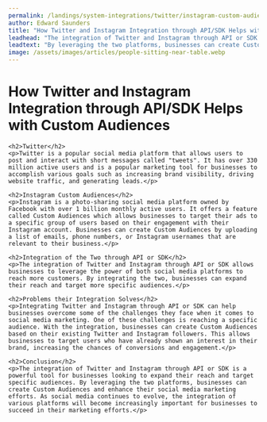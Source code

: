 ```yaml
---
permalink: /landings/system-integrations/twitter/instagram-custom-audiences
author: Edward Saunders
title: "How Twitter and Instagram Integration through API/SDK Helps with Custom Audiences"
leadhead: "The integration of Twitter and Instagram through API or SDK is a powerful tool for businesses looking to expand their reach and target specific audiences"
leadtext: "By leveraging the two platforms, businesses can create Custom Audiences and enhance their social media marketing efforts. As social media continues to evolve, the integration of various platforms will become increasingly important for businesses to succeed in their marketing efforts."
image: /assets/images/articles/people-sitting-near-table.webp
---
```

<div class="arttext">    <h1>How Twitter and Instagram Integration through API/SDK Helps with Custom Audiences</h1>
    
    <h2>Twitter</h2>
    <p>Twitter is a popular social media platform that allows users to post and interact with short messages called "tweets". It has over 330 million active users and is a popular marketing tool for businesses to accomplish various goals such as increasing brand visibility, driving website traffic, and generating leads.</p>

    <h2>Instagram Custom Audiences</h2>
    <p>Instagram is a photo-sharing social media platform owned by Facebook with over 1 billion monthly active users. It offers a feature called Custom Audiences which allows businesses to target their ads to a specific group of users based on their engagement with their Instagram account. Businesses can create Custom Audiences by uploading a list of emails, phone numbers, or Instagram usernames that are relevant to their business.</p>

    <h2>Integration of the Two through API or SDK</h2>
    <p>The integration of Twitter and Instagram through API or SDK allows businesses to leverage the power of both social media platforms to reach more customers. By integrating the two, businesses can expand their reach and target more specific audiences.</p>

    <h2>Problems their Integration Solves</h2>
    <p>Integrating Twitter and Instagram through API or SDK can help businesses overcome some of the challenges they face when it comes to social media marketing. One of these challenges is reaching a specific audience. With the integration, businesses can create Custom Audiences based on their existing Twitter and Instagram followers. This allows businesses to target users who have already shown an interest in their brand, increasing the chances of conversions and engagement.</p>

    <h2>Conclusion</h2>
    <p>The integration of Twitter and Instagram through API or SDK is a powerful tool for businesses looking to expand their reach and target specific audiences. By leveraging the two platforms, businesses can create Custom Audiences and enhance their social media marketing efforts. As social media continues to evolve, the integration of various platforms will become increasingly important for businesses to succeed in their marketing efforts.</p>
</div>